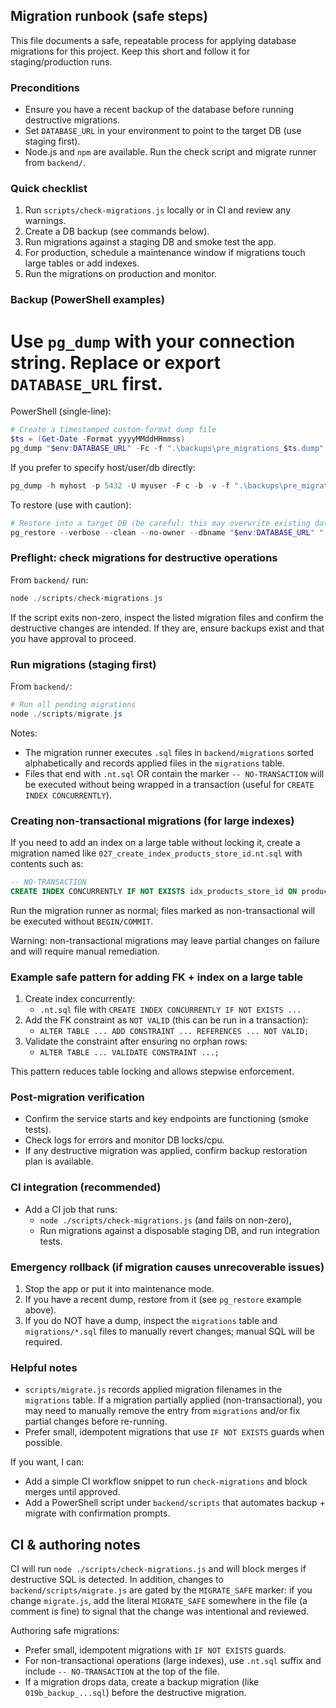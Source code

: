 ## Migration runbook (safe steps)

This file documents a safe, repeatable process for applying database migrations for this project.
Keep this short and follow it for staging/production runs.

### Preconditions
- Ensure you have a recent backup of the database before running destructive migrations.
- Set `DATABASE_URL` in your environment to point to the target DB (use staging first).
- Node.js and `npm` are available. Run the check script and migrate runner from `backend/`.

### Quick checklist
1. Run `scripts/check-migrations.js` locally or in CI and review any warnings.
2. Create a DB backup (see commands below).
3. Run migrations against a staging DB and smoke test the app.
4. For production, schedule a maintenance window if migrations touch large tables or add indexes.
5. Run the migrations on production and monitor.

### Backup (PowerShell examples)
# Use `pg_dump` with your connection string. Replace or export `DATABASE_URL` first.

PowerShell (single-line):

```powershell
# Create a timestamped custom-format dump file
$ts = (Get-Date -Format yyyyMMddHHmmss)
pg_dump "$env:DATABASE_URL" -Fc -f ".\backups\pre_migrations_$ts.dump"
```

If you prefer to specify host/user/db directly:

```powershell
pg_dump -h myhost -p 5432 -U myuser -F c -b -v -f ".\backups\pre_migrations_$ts.dump" mydb
```

To restore (use with caution):

```powershell
# Restore into a target DB (be careful: this may overwrite existing data)
pg_restore --verbose --clean --no-owner --dbname "$env:DATABASE_URL" ".\backups\pre_migrations_20250101120000.dump"
```

### Preflight: check migrations for destructive operations

From `backend/` run:

```powershell
node ./scripts/check-migrations.js
```

If the script exits non-zero, inspect the listed migration files and confirm the destructive changes are intended. If they are, ensure backups exist and that you have approval to proceed.

### Run migrations (staging first)

From `backend/`:

```powershell
# Run all pending migrations
node ./scripts/migrate.js
```

Notes:
- The migration runner executes `.sql` files in `backend/migrations` sorted alphabetically and records applied files in the `migrations` table.
- Files that end with `.nt.sql` OR contain the marker `-- NO-TRANSACTION` will be executed without being wrapped in a transaction (useful for `CREATE INDEX CONCURRENTLY`).

### Creating non-transactional migrations (for large indexes)

If you need to add an index on a large table without locking it, create a migration named like `027_create_index_products_store_id.nt.sql` with contents such as:

```sql
-- NO-TRANSACTION
CREATE INDEX CONCURRENTLY IF NOT EXISTS idx_products_store_id ON products(store_id);
```

Run the migration runner as normal; files marked as non-transactional will be executed without `BEGIN/COMMIT`.

Warning: non-transactional migrations may leave partial changes on failure and will require manual remediation.

### Example safe pattern for adding FK + index on a large table
1. Create index concurrently:
   - `.nt.sql` file with `CREATE INDEX CONCURRENTLY IF NOT EXISTS ...`
2. Add the FK constraint as `NOT VALID` (this can be run in a transaction):
   - `ALTER TABLE ... ADD CONSTRAINT ... REFERENCES ... NOT VALID;`
3. Validate the constraint after ensuring no orphan rows:
   - `ALTER TABLE ... VALIDATE CONSTRAINT ...;`

This pattern reduces table locking and allows stepwise enforcement.

### Post-migration verification
- Confirm the service starts and key endpoints are functioning (smoke tests).
- Check logs for errors and monitor DB locks/cpu.
- If any destructive migration was applied, confirm backup restoration plan is available.

### CI integration (recommended)
- Add a CI job that runs:
  - `node ./scripts/check-migrations.js` (and fails on non-zero),
  - Run migrations against a disposable staging DB, and run integration tests.

### Emergency rollback (if migration causes unrecoverable issues)
1. Stop the app or put it into maintenance mode.
2. If you have a recent dump, restore from it (see `pg_restore` example above).
3. If you do NOT have a dump, inspect the `migrations` table and `migrations/*.sql` files to manually revert changes; manual SQL will be required.

### Helpful notes
- `scripts/migrate.js` records applied migration filenames in the `migrations` table. If a migration partially applied (non-transactional), you may need to manually remove the entry from `migrations` and/or fix partial changes before re-running.
- Prefer small, idempotent migrations that use `IF NOT EXISTS` guards when possible.

If you want, I can:
- Add a simple CI workflow snippet to run `check-migrations` and block merges until approved.
- Add a PowerShell script under `backend/scripts` that automates backup + migrate with confirmation prompts.

## CI & authoring notes

CI will run `node ./scripts/check-migrations.js` and will block merges if destructive SQL is detected. In addition, changes to `backend/scripts/migrate.js` are gated by the `MIGRATE_SAFE` marker: if you change `migrate.js`, add the literal `MIGRATE_SAFE` somewhere in the file (a comment is fine) to signal that the change was intentional and reviewed.

Authoring safe migrations:
- Prefer small, idempotent migrations with `IF NOT EXISTS` guards.
- For non-transactional operations (large indexes), use `.nt.sql` suffix and include `-- NO-TRANSACTION` at the top of the file.
- If a migration drops data, create a backup migration (like `019b_backup_...sql`) before the destructive migration.
